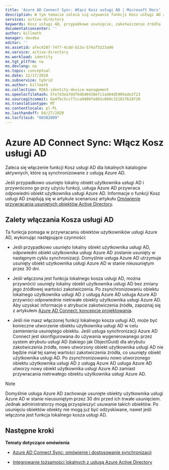 ```yaml
---
title: 'Azure AD Connect Sync: Włącz Kosz usługi AD | Microsoft Docs'
description: W tym temacie zaleca się używanie funkcji Kosz usługi AD z Azure AD Connect.
services: active-directory
keywords: Kosz usługi AD, przypadkowe usunięcie, zakotwiczenie źródła
documentationcenter: ''
author: billmath
manager: daveba
editor: ''
ms.assetid: afec4207-74f7-4cdd-b13a-574af5223a90
ms.service: active-directory
ms.workload: identity
ms.tgt_pltfrm: na
ms.devlang: na
ms.topic: conceptual
ms.date: 12/17/2018
ms.subservice: hybrid
ms.author: billmath
ms.collection: M365-identity-device-management
ms.openlocfilehash: 5fe7d3ea7d4f6d648438efc1a484d5909ade2f23
ms.sourcegitcommit: 6a4fbc5ccf7cca9486fe881c069c321017628f20
ms.translationtype: MT
ms.contentlocale: pl-PL
ms.lasthandoff: 04/27/2020
ms.locfileid: "60382899"
---
```

# <a name="azure-ad-connect-sync-enable-ad-recycle-bin"></a>Azure AD Connect Sync: Włącz Kosz usługi AD
Zaleca się włączenie funkcji Kosz usługi AD dla lokalnych katalogów aktywnych, które są synchronizowane z usługą Azure AD. 

Jeśli przypadkowo usunięto lokalny obiekt użytkownika usługi AD i przywrócono go przy użyciu funkcji, usługa Azure AD przywraca odpowiedni obiekt użytkownika usługi Azure AD.  Informacje o funkcji Kosz usługi AD znajdują się w artykule scenariusz artykułu [Omówienie przywracania usuniętych obiektów Active Directory](https://technet.microsoft.com/library/dd379542.aspx).

## <a name="benefits-of-enabling-the-ad-recycle-bin"></a>Zalety włączania Kosza usługi AD
Ta funkcja pomaga w przywracaniu obiektów użytkowników usługi Azure AD, wykonując następujące czynności:

* Jeśli przypadkowo usunięto lokalny obiekt użytkownika usługi AD, odpowiedni obiekt użytkownika usługi Azure AD zostanie usunięty w następnym cyklu synchronizacji. Domyślnie usługa Azure AD utrzymuje usunięty obiekt użytkownika usługi Azure AD w stanie nieusuniętym przez 30 dni.

* Jeśli włączona jest funkcja lokalnego kosza usługi AD, można przywrócić usunięty lokalny obiekt użytkownika usługi AD bez zmiany jego źródłowej wartości zakotwiczenia. Po zsynchronizowaniu obiektu lokalnego użytkownika usługi AD z usługą Azure AD usługa Azure AD przywróci odpowiednie nietrwałe obiekty użytkownika usługi Azure AD. Aby uzyskać informacje o atrybucie zakotwiczenia źródła, zapoznaj się z artykułem [Azure AD Connect: koncepcje projektowania](https://docs.microsoft.com/azure/active-directory/connect/active-directory-aadconnect-design-concepts#sourceanchor).

* Jeśli nie masz włączonej funkcji lokalnego kosza usługi AD, może być konieczne utworzenie obiektu użytkownika usługi AD w celu zamienienia usuniętego obiektu. Jeśli usługa synchronizacji Azure AD Connect jest skonfigurowana do używania wygenerowanego przez system atrybutu usługi AD (takiego jak ObjectGuid) dla atrybutu zakotwiczenia źródła, nowo utworzony obiekt użytkownika usługi AD nie będzie miał tej samej wartości zakotwiczenia źródła, co usunięty obiekt użytkownika usługi AD. Po zsynchronizowaniu nowo utworzonego obiektu użytkownika usługi AD z usługą Azure AD usługa Azure AD utworzy nowy obiekt użytkownika usługi Azure AD zamiast przywracania nietrwałego obiektu użytkownika usługi Azure AD.

> [!NOTE]
> Domyślnie usługa Azure AD zachowuje usunięte obiekty użytkownika usługi Azure AD w stanie nieusuniętym przez 30 dni przed ich trwałe usunięciem. Jednak administratorzy mogą przyspieszyć usuwanie takich obiektów. Po usunięciu obiektów obiekty nie mogą już być odzyskiwane, nawet jeśli włączona jest funkcja lokalnego kosza usługi AD.

## <a name="next-steps"></a>Następne kroki
**Tematy dotyczące omówienia**

* [Azure AD Connect Sync: omówienie i dostosowanie synchronizacji](how-to-connect-sync-whatis.md)

* [Integrowanie tożsamości lokalnych z usługą Azure Active Directory](whatis-hybrid-identity.md)
